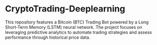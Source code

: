 # CryptoTrading-Deeplearning
This repository features a Bitcoin (BTC) Trading Bot powered by a Long Short-Term Memory (LSTM) neural network. The project focuses on leveraging predictive analytics to automate trading strategies and assess performance through historical price data.
